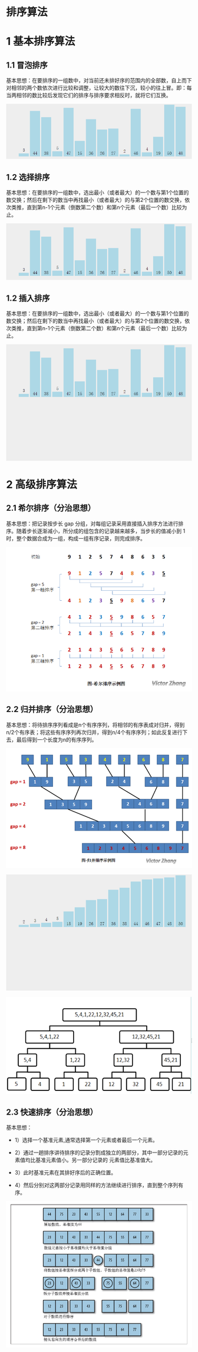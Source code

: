 # 排序算法

# 1 基本排序算法

## 1.1 冒泡排序

基本思想：在要排序的一组数中，对当前还未排好序的范围内的全部数，自上而下对相邻的两个数依次进行比较和调整，让较大的数往下沉，较小的往上冒。即：每当两相邻的数比较后发现它们的排序与排序要求相反时，就将它们互换。

![冒泡排序](./images/bubbleSort.gif)

## 1.2 选择排序

基本思想：在要排序的一组数中，选出最小（或者最大）的一个数与第1个位置的数交换；然后在剩下的数当中再找最小（或者最大）的与第2个位置的数交换，依次类推，直到第n-1个元素（倒数第二个数）和第n个元素（最后一个数）比较为止。

![选择排序](./images/selectSort.gif)


## 1.2 插入排序

基本思想：在要排序的一组数中，选出最小（或者最大）的一个数与第1个位置的数交换；然后在剩下的数当中再找最小（或者最大）的与第2个位置的数交换，依次类推，直到第n-1个元素（倒数第二个数）和第n个元素（最后一个数）比较为止。

![插入排序](./images/insertSort.gif)


# 2 高级排序算法

## 2.1 希尔排序（分治思想）

基本思想：把记录按步长 gap 分组，对每组记录采用直接插入排序方法进行排序。随着步长逐渐减小，所分成的组包含的记录越来越多，当步长的值减小到 1 时，整个数据合成为一组，构成一组有序记录，则完成排序。

![希尔排序](./images/shellSort.png)

## 2.2 归并排序（分治思想）

基本思想：将待排序序列看成是n个有序序列，将相邻的有序表成对归并，得到n/2个有序表；将这些有序序列再次归并，得到n/4个有序序列；如此反复进行下去，最后得到一个长度为n的有序序列。

![归并排序-循环](./images/mergeSort.png)

![归并排序-循环](./images/mergeSort.gif)

![归并排序-递归](./images/mergeSort-recursion-1.png)

## 2.3 快速排序（分治思想）

基本思想：

- 1）选择一个基准元素,通常选择第一个元素或者最后一个元素。

- 2）通过一趟排序讲待排序的记录分割成独立的两部分，其中一部分记录的元素值均比基准元素值小。另一部分记录的 元素值比基准值大。

- 3）此时基准元素在其排好序后的正确位置。

- 4）然后分别对这两部分记录用同样的方法继续进行排序，直到整个序列有序。

![快速排序](./images/quickSort.png)
